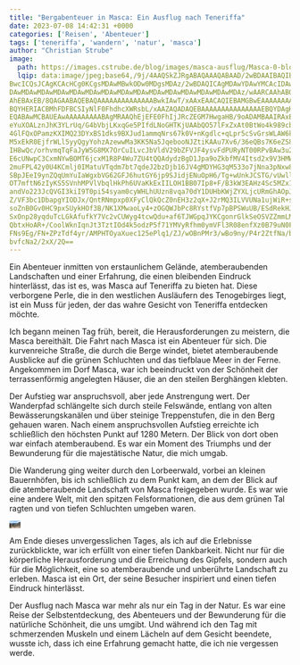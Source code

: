 ```yaml
---
title: "Bergabenteuer in Masca: Ein Ausflug nach Teneriffa"
date: 2023-07-08 14:42:31 +0000
categories: ['Reisen', 'Abenteuer']
tags: ['teneriffa', 'wandern', 'natur', 'masca']
author: "Christian Strube"
image:
  path: https://images.cstrube.de/blog/images/masca-ausflug/Masca-0-blog-cstrube-de.webp
  lqip: data:image/jpeg;base64,/9j/4AAQSkZJRgABAQAAAQABAAD/2wBDAAIBAQIBAQICAgICAgICAwUDAwMDAwYEBAMFBwYHBwcG
BwcICQsJCAgKCAcHCg0KCgsMDAwMBwkODw0MDgsMDAz/2wBDAQICAgMDAwYDAwYMCAcIDAwMDAwM
DAwMDAwMDAwMDAwMDAwMDAwMDAwMDAwMDAwMDAwMDAwMDAwMDAwMDAwMDAz/wAARCAAhABQDAREA
AhEBAxEB/8QAGAABAQEBAQAAAAAAAAAAAAAABwkIAwT/xAAxEAACAQIEBAMGBwEAAAAAAAABAgME
BQYHERIACBMhFDFBCSIyNlF0FhdhcXWRsbL/xAAZAQADAQEBAAAAAAAAAAAAAAAEBQYDAgH/xAAs
EQABAwMCBAUEAwAAAAAAAAABAgMRAAQhEjEFE0FhIjJRcZEGM7HwgaHB/9oADAMBAAIRAxEAPwCc
eYuXOALznJhK3YLrUq/G4bVbjLKxqGe5PIfdLNoGHTKjUAAbQO57lFxZxAt0BtWo4k989cbbUCw4
4GlFQxOPamzKXIMQ23DYxBS1dks9BXJud1ammqNrs67k0V+nKgdlc+qLpr5cSvGrsWLAW6kLWQQl
M5xEkR0EjfrWLl5yyQgyYohzAzewwMa3KK5Na5JqebooNJZtiKAAu7Xv6/36eQBs7K6eZS8kFOrO
IH8wQc/orhvmqTqFaJyW5G8MX7OrCuILvcJbVldV29bZFVJF4ysvFdPURyNT00RPvBAw3u2qIpHx
E6cUNwpC3CxmNYwBOMT6jcxM1R8P4Wu7ZU4tQQAdydzBgD1Jpa9oZkbfMV4Itsd2x9V3HMWjoq8Q
2muFPL42y0U4KCmlj0IMatuVTqdm7bt7qdeJ2bzDjb16JV4gMDYHG3qM533o7jNna3pNxw8JGhKZ
SBpJEeI9ynZQqUmYuIaWgxbVG62GFJ6hutGY6jp9SJidjENuOpH6/Tg+wUnkJCSTG/vUwllcCDW2
OT7mftN6zIyKS5SVnhMPVlVbqlHkPh6UVaKkExIILOH1BB07Ip8+F/B3kW3EAHz4Sc5MZx1PTHtR
andVo223JcQVGI3kiI9T0pi54syam0cyWHLhUUzn8vqa70dY1DUHbKWjZYXLjcURmGhAOpJ01BAI
Z/VF3bc1DbapgYIODJx/QntRNmpxp0XFyClQkQcZ0nEH3z2qX+J2rMQ3ILVVUNa1ujWiR+s0qqiD
soZnB0Gv0HC9pxSUykHOf3B/NK1XMwaoLy4+zOGQWJbPc8RYstfVp7pBPSWuUB/ESdRekHJ+FBJo
SxOnp28yqduTcLGkAfufkY7Vc2vCUWyg4tcwQdu+af6TJWGpqJYKCgonrGlkSeOSVZZmmLMzs7DX
QbtxHoAR+/CoolWknIqnJt3TztIOd4k5odzP5f71YMVyRfhm0ymVFl3R08enfXz0B79uN0FceYiv
FNs9Eg/FN+ZPzTdf4yr/AMPHTOyaXuec125ePlq1/ZJ/wOBnPMr3/wBo9ny/P4r2ZtfNa/bR/wCc
bvfcNa2/2xX/2Q==
---
```


Ein Abenteuer inmitten von erstaunlichem Gelände, atemberaubenden Landschaften und einer Erfahrung, die einen bleibenden Eindruck hinterlässt, das ist es, was Masca auf Teneriffa zu bieten hat. Diese verborgene Perle, die in den westlichen Ausläufern des Tenogebirges liegt, ist ein Muss für jeden, der das wahre Gesicht von Teneriffa entdecken möchte.

Ich begann meinen Tag früh, bereit, die Herausforderungen zu meistern, die Masca bereithält. Die Fahrt nach Masca ist ein Abenteuer für sich. Die kurvenreiche Straße, die durch die Berge windet, bietet atemberaubende Ausblicke auf die grünen Schluchten und das tiefblaue Meer in der Ferne. Angekommen im Dorf Masca, war ich beeindruckt von der Schönheit der terrassenförmig angelegten Häuser, die an den steilen Berghängen klebten.

Der Aufstieg war anspruchsvoll, aber jede Anstrengung wert. Der Wanderpfad schlängelte sich durch steile Felswände, entlang von alten Bewässerungskanälen und über steinige Treppenstufen, die in den Berg gehauen waren. Nach einem anspruchsvollen Aufstieg erreichte ich schließlich den höchsten Punkt auf 1280 Metern. Der Blick von dort oben war einfach atemberaubend. Es war ein Moment des Triumphs und der Bewunderung für die majestätische Natur, die mich umgab.

Die Wanderung ging weiter durch den Lorbeerwald, vorbei an kleinen Bauernhöfen, bis ich schließlich zu dem Punkt kam, an dem der Blick auf die atemberaubende Landschaft von Masca freigegeben wurde. Es war wie eine andere Welt, mit den spitzen Felsformationen, die aus dem grünen Tal ragten und von tiefen Schluchten umgeben waren.

<img src="data:image/jpeg;base64,/9j/4AAQSkZJRgABAQAAAQABAAD/2wBDAAIBAQIBAQICAgICAgICAwUDAwMDAwYEBAMFBwYHBwcG
BwcICQsJCAgKCAcHCg0KCgsMDAwMBwkODw0MDgsMDAz/2wBDAQICAgMDAwYDAwYMCAcIDAwMDAwM
DAwMDAwMDAwMDAwMDAwMDAwMDAwMDAwMDAwMDAwMDAwMDAwMDAwMDAwMDAz/wAARCAANABQDAREA
AhEBAxEB/8QAFQABAQAAAAAAAAAAAAAAAAAABQf/xAAnEAABBAEDAwQDAQAAAAAAAAABAgMEEQUG
ByEACBIJIjFBExQy0f/EABkBAAMAAwAAAAAAAAAAAAAAAAIDBgAFB//EACYRAAIABQIFBQAAAAAA
AAAAAAECAAMEESEGQRJRYZGhMWKSscH/2gAMAwEAAhEDEQA/AKWn1xdF5Lb17KJ21jzpK5H6xcYy
qREWEkeSkLcSFJV8jxKTXHuo31bUWpRMAWZMKvy27/kSFTpoy7lFDKd9+0IYr1WNNs405MbNsF9L
RWw1IzjMplxVceSAj45s/dXXWVurrKZYmm/THn1gKTS6hw7ICOufEQ3UvqW766hyy5LWQ21w8cgJ
aiNaLiJbaSOPbalKq7PuJPz9UOptNVVKYExs+6/3G/fT9I9iZa/GAOwjtz0nuNtnKhzYclmM44iQ
lDD9eC3wpxfKgokWBwTRrkfFc/aY01uJzmwiuoQDLsYtuyPbBonUkBibIx0yU648+wVS5P5SUtOl
AvxSlJur/n/enEcJsc4h6SEN8QlI7eMVLQzLgPDEtTmkvqjs4+G42hRH15tKI4AFChxdWT0245Dt
ANLS9rR//9k=" data-src="https://images.cstrube.de/blog/images/masca-ausflug/Masca-1-blog-cstrube-de.webp" alt="*Christian am Höhepunkt der Wanderung*" class="lazyload">


Am Ende dieses unvergesslichen Tages, als ich auf die Erlebnisse zurückblickte, war ich erfüllt von einer tiefen Dankbarkeit. Nicht nur für die körperliche Herausforderung und die Erreichung des Gipfels, sondern auch für die Möglichkeit, eine so atemberaubende und unberührte Landschaft zu erleben. Masca ist ein Ort, der seine Besucher inspiriert und einen tiefen Eindruck hinterlässt.

Der Ausflug nach Masca war mehr als nur ein Tag in der Natur. Es war eine Reise der Selbstentdeckung, des Abenteuers und der Bewunderung für die natürliche Schönheit, die uns umgibt. Und während ich den Tag mit schmerzenden Muskeln und einem Lächeln auf dem Gesicht beendete, wusste ich, dass ich eine Erfahrung gemacht hatte, die ich nie vergessen werde.